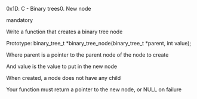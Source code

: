 0x1D. C - Binary trees0. New node

mandatory

Write a function that creates a binary tree node



Prototype: binary_tree_t *binary_tree_node(binary_tree_t *parent, int value);

Where parent is a pointer to the parent node of the node to create

And value is the value to put in the new node

When created, a node does not have any child

Your function must return a pointer to the new node, or NULL on failure
